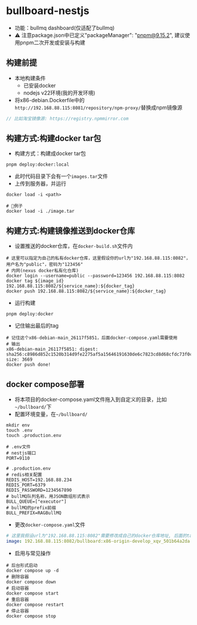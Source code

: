 # bullboard-nestjs
- 功能：bullmq dashboard(仅适配了bullmq)
- ⚠️ 注意package.json中已定义"packageManager": "pnpm@9.15.2", 建议使用pnpm二次开发或安装与构建

## 构建前提
- 本地构建条件
  - 已安装docker
  - nodejs v22环境(我的开发环境)
- 将x86-debian.Dockerfile中的`http://192.168.88.115:8081/repository/npm-proxy/`替换成npm镜像源
```ts
// 比如淘宝镜像源: https://registry.npmmirror.com
```

## 构建方式:构建docker tar包
-  构建方式：构建成docker tar包
```shell
pnpm deploy:docker:local
```
- 此时代码目录下会有一个`images.tar`文件
- 上传到服务器，并运行
```shell
docker load -i <path>

# 🌰例子
docker load -i ./image.tar
```

## 构建方式:构建镜像推送到docker仓库
- 设置推送的docker仓库，在`docker-build.sh`文件内
```shell
# 这里可以指定为自己的私有docker仓库，这里假设你的url为"192.168.88.115:8082"，用户名为"public"，密码为"123456"
# 内网(nexus docker私有化仓库)
docker login --username=public --password=123456 192.168.88.115:8082
docker tag ${image_id} 192.168.88.115:8082/${service_name}:${docker_tag}
docker push 192.168.88.115:8082/${service_name}:${docker_tag}
```
- 运行构建
```shell
pnpm deploy:docker
```
- 记住输出最后的tag
```shell
# 记住这个x86-debian-main_26117f5851，后面docker-compose.yaml需要使用
# 输出
x86-debian-main_26117f5851: digest: sha256:c8986d852c1520b314d9fe2275af5a15646191630de6c7823cd8d68cfdc73f0c size: 3669
docker push done!
```


## docker compose部署
- 将本项目的docker-compose.yaml文件拖入到自定义的目录，比如`~/bullboard/`下
- 配置环境变量，在`~/bullboard/`
```shell
mkdir env
touch .env
touch .production.env
```
```dotenv
# .env文件
# nestjs端口
PORT=9110

# .production.env
# redis相关配置
REDIS_HOST=192.168.88.234
REDIS_PORT=6379
REDIS_PASSWORD=1234567890
# bullMQ队列名称，用JSON数组形式表示
BULL_QUEUE=["executor"]
# bullMQ的prefix前缀
BULL_PREFIX=RAGBullMQ

```
- 更改`docker-compose.yaml`文件
```yaml
# 这里我假设url为"192.168.88.115:8082"需要修改成自己的docker仓库地址, 后面的tag也需要更改构建之后的tag（如上面的："x86-debian-main_26117f5851"）
image: 192.168.88.115:8082/bullboard:x86-origin-develop_xqv_501b64a2da
```
- 启用与常见操作
```shell
# 后台形式启动
docker compose up -d
# 删除容器 
docker compose down
# 启动容器
docker compose start
# 重启容器
docker compose restart
# 停止容器
docker compose stop
```
